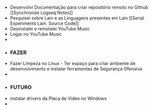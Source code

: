 - Desenvolvi Documentação para criar repositório remoto no Github [[Synchronize Logseq Notes]]
- Pesquisei sobre Lain e as Linguagens presentes em Lain [[Serial Experiments Lain: Source Code]]
- Desinstalei e reinstalei YouTube Music
- Logar no YouTube Music
-
- ### **FAZER**
- Fazer Limpeza no Linux - Ter espaço para criar ambiente de desenvolvimento e instalar ferramentas de Segurança Ofensiva
-
- ### **FUTURO**
- instalar drivers da Placa de Vídeo no Windows
-